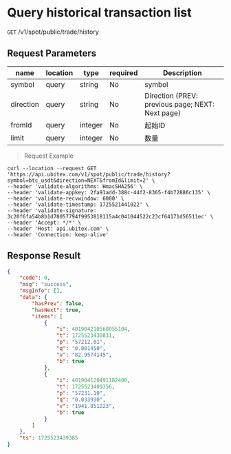 # Query historical transaction list

`GET` /v1/spot/public/trade/history

## Request Parameters

| name      | location  | type    | required | Description                             |
| --------- | ----- | ------- | ---- | -------------------------------- |
| symbol    | query | string  | No   | symbol                           |
| direction | query | string  | No   | Direction (PREV: previous page; NEXT: Next page) |
| fromId    | query | integer | No   | 起始ID                           |
| limit     | query | integer | No   | 数量                             |

> Request Example

```shell
curl --location --request GET 'https://api.ubitex.com/v1/spot/public/trade/history?symbol=btc_usdt&direction=NEXT&fromId&limit=2' \
--header 'validate-algorithms: HmacSHA256' \
--header 'validate-appkey: 2fa91add-388c-44f2-8365-f4b72886c135' \
--header 'validate-recvwindow: 6000' \
--header 'validate-timestamp: 1725521441022' \
--header 'validate-signature: 3c20f6fa54b8b1d78057794f9953818115a4c041044522c23cf64171d56511ec' \
--header 'Accept: */*' \
--header 'Host: api.ubitex.com' \
--header 'Connection: keep-alive'
```



## Response Result

```json
{
    "code": 0,
    "msg": "success",
    "msgInfo": [],
    "data": {
        "hasPrev": false,
        "hasNext": true,
        "items": [
            {
                "i": 401904210568055104,
                "t": 1725523430831,
                "p": "57212.01",
                "q": "0.001450",
                "v": "82.9574145",
                "b": true
            },
            {
                "i": 401904120491182400,
                "t": 1725523409356,
                "p": "57231.10",
                "q": "0.033930",
                "v": "1941.851223",
                "b": true
            }
        ]
    },
    "ts": 1725523439385
}
```


